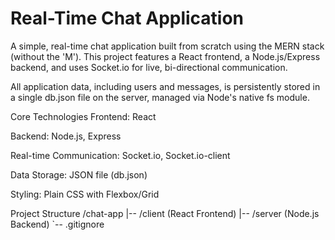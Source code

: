 # Real-Time Chat Application

A simple, real-time chat application built from scratch using the MERN stack (without the 'M'). This project features a React frontend, a Node.js/Express backend, and uses Socket.io for live, bi-directional communication.

All application data, including users and messages, is persistently stored in a single db.json file on the server, managed via Node's native fs module.

Core Technologies
Frontend: React

Backend: Node.js, Express

Real-time Communication: Socket.io, Socket.io-client

Data Storage: JSON file (db.json)

Styling: Plain CSS with Flexbox/Grid

Project Structure
/chat-app
|-- /client          (React Frontend)
|-- /server          (Node.js Backend)
`-- .gitignore
